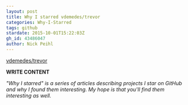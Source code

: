 ```yaml
---
layout: post
title: Why I starred vdemedes/trevor
categories: Why-I-Starred
tags: github
stardate: 2015-10-01T15:22:03Z
gh_id: 43486047
author: Nick Peihl
---
```


[vdemedes/trevor](https://github.com/vdemedes/trevor)

**WRITE CONTENT**

*"Why I starred" is a series of articles describing projects I star on GitHub and why I found them interesting. My hope is that you'll find them interesting as well.*


